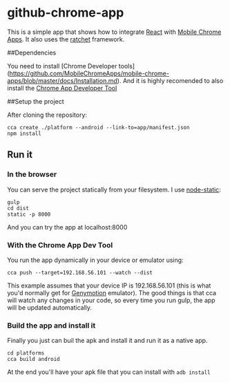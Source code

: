 # github-chrome-app


This is a simple app that shows how to integrate [React](https://facebook.github.io/react/) with [Mobile Chrome Apps](https://github.com/MobileChromeApps/mobile-chrome-apps). It also uses the [ratchet](http://goratchet.com/) framework.

##Dependencies

You need to install [Chrome Developer tools] (https://github.com/MobileChromeApps/mobile-chrome-apps/blob/master/docs/Installation.md). And it is highly recomended to also install the [Chrome App Developer Tool](https://github.com/MobileChromeApps/chrome-app-developer-tool/#installation)

##Setup the project

After cloning the repository:

```
cca create ./platform --android --link-to=app/manifest.json
npm install
```

## Run it

### In the browser

You can serve the project statically from your filesystem. I use [node-static](https://www.npmjs.com/package/node-static):

```
gulp
cd dist
static -p 8000
```

And you can try the app at localhost:8000

### With the Chrome App Dev Tool

You run the app dynamically in your device or emulator using:

```
cca push --target=192.168.56.101 --watch --dist
```

This example assumes that your device IP is 192.168.56.101 (this is what you'd normally get for [Genymotion](https://www.genymotion.com) emulator). The good things is that cca will watch any changes in your code, so every time you run gulp, the app will be updated automatically.

### Build the app and install it

Finally you just can buil the apk and install it and run it as a native app.

```
cd platforms
cca build android
```

At the end you'll have your apk file that you can install with ```adb install```





